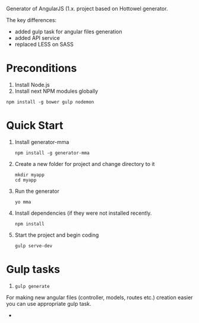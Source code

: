 Generator of AngularJS (1.x. project based on Hottowel generator.

The key differences:
- added gulp task for angular files generation
- added API service
- replaced LESS on SASS

# Preconditions

1. Install Node.js <br />
2. Install next NPM modules globally
```
npm install -g bower gulp nodemon 
```
# Quick Start

1. Install generator-mma
    ```
    npm install -g generator-mma
    ```

2. Create a new folder for project and change directory to it
    ``` 
    mkdir myapp
    cd myapp
    ```
    
3. Run the generator 
    ```
    yo mma 
    ```

4. Install dependencies (if they were not installed recently.
    ```
    npm install
    ```

5. Start the project and begin coding
    ```
    gulp serve-dev
    ```

# Gulp tasks

1. ``` gulp generate ```

For making new angular files (controller, models, routes etc.) creation easier you can use appropriate gulp task.

*